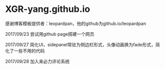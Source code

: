 # XGR-yang.github.io
感谢博客模板提供者：leopardpan，他的github为github.io/leopardpan  
  
2017/09/23 尝试用github page搭建一个网页  
  
2017/09/27 简化UI，sidepanel常驻为侧边栏形式，头像动画换为fade形式，简化了一些不用的代码
  
2017/09/28 加入来必力评论系统
